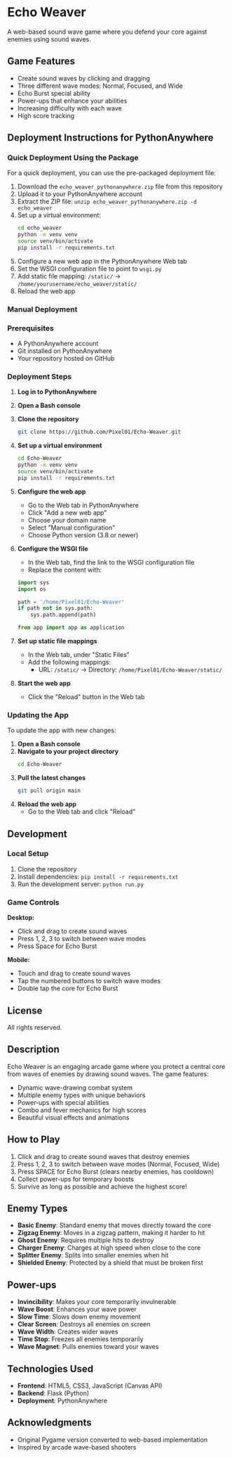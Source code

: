 # Echo Weaver

A web-based sound wave game where you defend your core against enemies using sound waves.

## Game Features

- Create sound waves by clicking and dragging
- Three different wave modes: Normal, Focused, and Wide
- Echo Burst special ability
- Power-ups that enhance your abilities
- Increasing difficulty with each wave
- High score tracking

## Deployment Instructions for PythonAnywhere

### Quick Deployment Using the Package

For a quick deployment, you can use the pre-packaged deployment file:

1. Download the `echo_weaver_pythonanywhere.zip` file from this repository
2. Upload it to your PythonAnywhere account
3. Extract the ZIP file: `unzip echo_weaver_pythonanywhere.zip -d echo_weaver`
4. Set up a virtual environment:
   ```bash
   cd echo_weaver
   python -m venv venv
   source venv/bin/activate
   pip install -r requirements.txt
   ```
5. Configure a new web app in the PythonAnywhere Web tab
6. Set the WSGI configuration file to point to `wsgi.py`
7. Add static file mapping: `/static/` -> `/home/yourusername/echo_weaver/static/`
8. Reload the web app

### Manual Deployment

### Prerequisites

- A PythonAnywhere account
- Git installed on PythonAnywhere
- Your repository hosted on GitHub

### Deployment Steps

1. **Log in to PythonAnywhere**

2. **Open a Bash console**

3. **Clone the repository**
   ```bash
   git clone https://github.com/Pixel01/Echo-Weaver.git
   ```

4. **Set up a virtual environment**
   ```bash
   cd Echo-Weaver
   python -m venv venv
   source venv/bin/activate
   pip install -r requirements.txt
   ```

5. **Configure the web app**
   - Go to the Web tab in PythonAnywhere
   - Click "Add a new web app"
   - Choose your domain name
   - Select "Manual configuration"
   - Choose Python version (3.8 or newer)

6. **Configure the WSGI file**
   - In the Web tab, find the link to the WSGI configuration file
   - Replace the content with:
   ```python
   import sys
   import os
   
   path = '/home/Pixel01/Echo-Weaver'
   if path not in sys.path:
       sys.path.append(path)
   
   from app import app as application
   ```

7. **Set up static file mappings**
   - In the Web tab, under "Static Files"
   - Add the following mappings:
     - URL: `/static/` -> Directory: `/home/Pixel01/Echo-Weaver/static/`

8. **Start the web app**
   - Click the "Reload" button in the Web tab

### Updating the App

To update the app with new changes:

1. **Open a Bash console**
2. **Navigate to your project directory**
   ```bash
   cd Echo-Weaver
   ```
3. **Pull the latest changes**
   ```bash
   git pull origin main
   ```
4. **Reload the web app**
   - Go to the Web tab and click "Reload"

## Development

### Local Setup

1. Clone the repository
2. Install dependencies: `pip install -r requirements.txt`
3. Run the development server: `python run.py`

### Game Controls

**Desktop:**
- Click and drag to create sound waves
- Press 1, 2, 3 to switch between wave modes
- Press Space for Echo Burst

**Mobile:**
- Touch and drag to create sound waves
- Tap the numbered buttons to switch wave modes
- Double tap the core for Echo Burst

## License

All rights reserved.

## Description

Echo Weaver is an engaging arcade game where you protect a central core from waves of enemies by drawing sound waves. The game features:

- Dynamic wave-drawing combat system
- Multiple enemy types with unique behaviors
- Power-ups with special abilities
- Combo and fever mechanics for high scores
- Beautiful visual effects and animations

## How to Play

1. Click and drag to create sound waves that destroy enemies
2. Press 1, 2, 3 to switch between wave modes (Normal, Focused, Wide)
3. Press SPACE for Echo Burst (clears nearby enemies, has cooldown)
4. Collect power-ups for temporary boosts
5. Survive as long as possible and achieve the highest score!

## Enemy Types

- **Basic Enemy**: Standard enemy that moves directly toward the core
- **Zigzag Enemy**: Moves in a zigzag pattern, making it harder to hit
- **Ghost Enemy**: Requires multiple hits to destroy
- **Charger Enemy**: Charges at high speed when close to the core
- **Splitter Enemy**: Splits into smaller enemies when hit
- **Shielded Enemy**: Protected by a shield that must be broken first

## Power-ups

- **Invincibility**: Makes your core temporarily invulnerable
- **Wave Boost**: Enhances your wave power
- **Slow Time**: Slows down enemy movement
- **Clear Screen**: Destroys all enemies on screen
- **Wave Width**: Creates wider waves
- **Time Stop**: Freezes all enemies temporarily
- **Wave Magnet**: Pulls enemies toward your waves

## Technologies Used

- **Frontend**: HTML5, CSS3, JavaScript (Canvas API)
- **Backend**: Flask (Python)
- **Deployment**: PythonAnywhere

## Acknowledgments

- Original Pygame version converted to web-based implementation
- Inspired by arcade wave-based shooters

